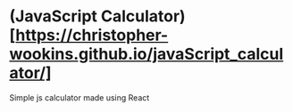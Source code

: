 # (JavaScript Calculator) [https://christopher-wookins.github.io/javaScript_calculator/]
 Simple js calculator made using React
